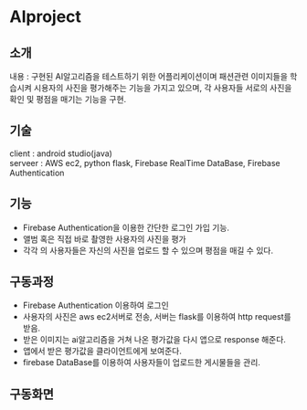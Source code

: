 # AIproject

## 소개
내용 : 구현된 AI알고리즘을 테스트하기 위한 어플리케이션이며 패션관련 이미지들을 학습시켜 시용자의 사진을 평가해주는 기능을 가지고 있으며, 각 사용자들 서로의 사진을 확인 및 평점을 매기는 기능을 구현.

## 기술
client : android studio(java)    
serveer : AWS ec2, python flask, Firebase RealTime DataBase, Firebase Authentication

## 기능 
* Firebase Authentication을 이용한 간단한 로그인 가입 기능.
* 앨범 혹은 직접 바로 촬영한 사용자의 사진을 평가
* 각각 의 사용자들은 자신의 사진을 업로드 할 수 있으며 평점을 매길 수 있다.

## 구동과정 
*  Firebase Authentication 이용하여 로그인
* 사용자의 사진은 aws ec2서버로 전송, 서버는 flask를 이용하여 http request를 받음.
* 받은 이미지는 ai알고리즘을 거쳐 나온 평가값을 다시 앱으로 response 해준다.
* 앱에서 받은 평가값을 클라이언트에게 보여준다.  
* firebase DataBase를 이용하여 사용자들이 업로드한 게시물들을 관리.

## 구동화면


